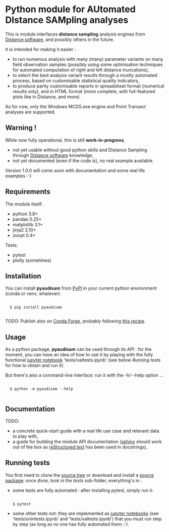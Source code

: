# Python module for AUtomated DIstance SAMpling analyses

This is module interfaces **distance sampling** analysis engines from [Distance software](http://distancesampling.org/),
and possibly others in the future.

It is intended for making it easier :
* to run numerous analysis with many (many) parameter variants on many field observation samples
  (possibly using some optimisation techniques for automated computation of right and left distance truncations),
* to select the best analysis variant results through a mostly automated process, based on customisable statistical
  quality indicators,
* to produce partly customisable reports in spreadsheet format (numerical results only), and in HTML format
  (more complete, with full-featured plots like in Distance, and more).

As for now, only the Windows MCDS.exe engine and Point Transect analyses are supported.

## Warning !

While now fully operational, this is still **work-in-progress**,
* not yet usable without good python skills and Distance Sampling
  through [Distance software](http://distancesampling.org/) knowledge,
* not yet documented (even if the code _is_), no real example available.

Version 1.0.0 will come soon with documentation and some real life examples :-)

## Requirements

The module itself:
* python 3.8+
* pandas 0.25+
* matplotlib 3.1+
* jinja2 2.10+
* zoopt 0.4+

Tests:
* pytest
* plotly (sometimes)

## Installation

You can install **pyaudisam** from [PyPI](https://pypi.org/project/pyaudisam/)
in your current python environment (conda or venv, whatever):

  <code>
  $ pip install pyaudisam
  </code>

TODO: Publish also on [Conda Forge](https://conda-forge.org/), probably following
      [this recipe](https://jacobtomlinson.dev/posts/2020/publishing-open-source-python-packages-on-github-pypi-and-conda-forge/#conda-forge).  

## Usage

As a python package, **pyaudisam** can be used through its API : for the moment, you can have an idea of how to use 
it by playing with the fully functional [jupyter notebook](https://jupyter.org/) 'tests/valtests.ipynb' (see below 
_Running tests_ for how to obtain and run it).

But there's also a command-line interface: run it with the -h/--help option ...

  <code>
  $ python -m pyaudisam --help
  </code>

## Documentation

TODO:
* a concrete quick-start guide with a real life use case and relevant data to play with,
* a guide for building the module API documentation ([sphinx](https://www.sphinx-doc.org/) should work out of the box
  as [reStructured text](https://en.wikipedia.org/wiki/ReStructuredText) has been used in docstrings),

## Running tests

You first need to clone the [source tree](https://github.com/denmedius/pyaudisam) or download and install
a [source package](https://pypi.org/project/pyaudisam/#files): once done, look in the _tests_ sub-folder, 
everything's in :
* some tests are fully automated : after installing pytest, simply run it:

  <code>
  $ pytest
  </code>

* some other tests not: they are implemented as [jupyter notebooks](https://jupyter.org/) (see 'tests/unintests.ipynb'
  and 'tests/valtests.ipynb')  that you must run step by step (as long as no one has fully automated them :-).
